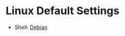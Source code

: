# Linux Default Settings

  * Shell: [Debian](https://github.com/NullBins/Default-Set/blob/main/default-set.sh)

